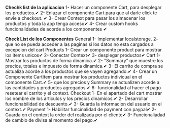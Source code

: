 **Chechk list de la aplicacion**
1- Hacer un componente Cart, para desplegar los productos.✔
2- Enlazar el componente Cart para que al darle click te envie a checkout. ✔
3- Crear Context para pasar los almacenar los productos y toda la app tenga acceso✔
4- Crear custom hooks funcionalidades de acorde a los componentes ✔

**Check List de los Componentes**
General
    1- Implementar localstorage.
    2- que no se pueda acceder a las paginas si los datos no esta cargados a excepcion del cart
Products
    1- Crear un componente product para mostrar los items unicos✔
    2- Conectar Context✔
    3- desplegar productos✔
Cart
    1- Mostrar los productos de forma dinamica.✔
    2- "Summary" que muestre los precios, totales e impuesto de forma dinamica.✔
    3- El carrito de compra se actualiza acorde a los productos que se vayen agregando.✔
    4- Crear un Componente CartItem para mostrar los productos indivicual en el componente Cart.✔
    5- que los precios y Summary se actualizen acorde a las cantidades y productos agregados ✔
    6- funcionalidad al hacer el pago resetear el carrito y el context.
Checkout
    1- En el apartado del cart mostrar los nombre de los articulos y los precios dinamicos.✔
    2- Desarrollar funcionabilidad de descuento.✔
    3- Guarda la informacion del usuario en el context.✔
Payment
    1- Habilitar funcinalidad de payment con paypal✔
    2- Guarda en el context la order del realizada por el cliente✔
    3- Funcionaliadad de cambio de divisa al momento del pago.✔
